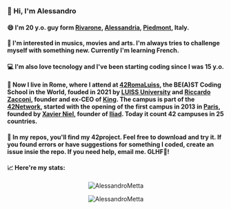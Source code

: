 <!--- ![Enigma image](170712045212-03-german-enigma-machine-auction-exlarge-169-krUG-U11003607069681gFD-1024x576@LaStampa.it.jpg) -->

### 👋 Hi, I'm Alessandro

#### 😄 I'm 20 y.o. guy form [Rivarone](https://en.wikipedia.org/wiki/Rivarone), [Alessandria](https://en.wikipedia.org/wiki/Alessandria), [Piedmont](https://en.wikipedia.org/wiki/Piedmont), Italy.

#### 🤔 I'm interested in musics, movies and arts. I'm always tries to challenge myself with something new. Currently I'm learning French.

#### 💻 I'm also love tecnology and I've been starting coding since I was 15 y.o.

#### 📍 Now I live in Rome, where I attend at [42RomaLuiss](https://42roma.it/), the BE(A)ST Coding School in the World, fouded in 2021 by [LUISS University](https://en.wikipedia.org/wiki/Libera_Universit%C3%A0_Internazionale_degli_Studi_Sociali_Guido_Carli) and [Riccardo Zacconi](https://en.wikipedia.org/wiki/Riccardo_Zacconi), founder and ex-CEO of [King](https://en.wikipedia.org/wiki/King_(company)). The campus is part of the [42Network](https://42.fr/en/network-42/), started with the opening of the first campus in 2013 in [Paris](https://en.wikipedia.org/wiki/42_(school)), founded by [Xavier Niel](https://en.wikipedia.org/wiki/Xavier_Niel), founder of [Iliad](https://en.wikipedia.org/wiki/Iliad_(company)). Today it count 42 campuses in 25 countries.

#### 📂 In my repos, you'll find my 42project. Feel free to download and try it. If you found errors or have suggestions for something I coded, create an issue insie the repo. If you need help, email me. GLHF👾!

<!-- I'm also working on [my Italian 42Docs site](https://ametta42.github.io/42Docs_IT/) -->

#### 📈 Here're my stats:
<!--
<p align=center width=auto>
	<img src="https://badge42.herokuapp.com/api/stats/ametta"/>
</p>
-->
<p align=center width=auto>
	<img width=auto src="https://github-readme-stats.vercel.app/api?username=AlessandroMetta&show_icons=true&count_private=true" alt="AlessandroMetta" />
</p>
<p align=center width=auto>
	<img width=auto src="https://github-readme-stats-olive-nine.vercel.app/api/top-langs/?username=AlessandroMetta&layout=compact" alt="AlessandroMetta" />
</p>
